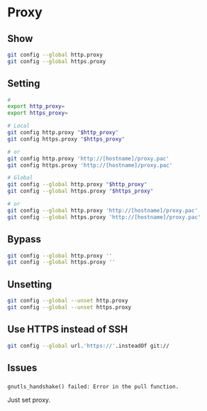# Proxy

## Show

```sh
git config --global http.proxy
git config --global https.proxy
```

## Setting

```sh
#
export http_proxy=
export https_proxy=

# Local
git config http.proxy "$http_proxy"
git config https.proxy "$https_proxy"

# or
git config http.proxy 'http://[hostname]/proxy.pac'
git config https.proxy 'http://[hostname]/proxy.pac'

# Global
git config --global http.proxy "$http_proxy"
git config --global https.proxy "$https_proxy"

# or
git config --global http.proxy 'http://[hostname]/proxy.pac'
git config --global https.proxy 'http://[hostname]/proxy.pac'
```

## Bypass

```sh
git config --global http.proxy ''
git config --global https.proxy ''
```

## Unsetting

```sh
git config --global --unset http.proxy
git config --global --unset https.proxy
```

## Use HTTPS instead of SSH

```sh
git config --global url.'https://'.insteadOf git://
```

## Issues

###

```log
gnutls_handshake() failed: Error in the pull function.
```

Just set proxy.

